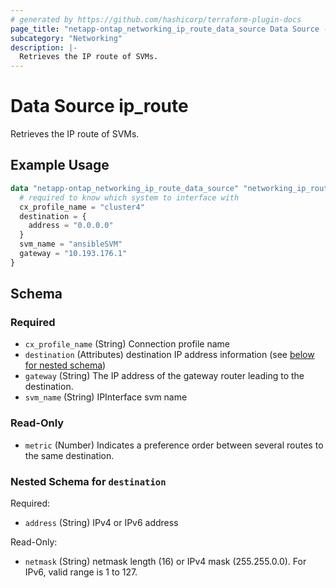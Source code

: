 ```yaml
---
# generated by https://github.com/hashicorp/terraform-plugin-docs
page_title: "netapp-ontap_networking_ip_route_data_source Data Source - terraform-provider-netapp-ontap"
subcategory: "Networking"
description: |-
  Retrieves the IP route of SVMs.
---
```


# Data Source ip_route

Retrieves the IP route of SVMs.

## Example Usage
```terraform
data "netapp-ontap_networking_ip_route_data_source" "networking_ip_route" {
  # required to know which system to interface with
  cx_profile_name = "cluster4"
  destination = {
    address = "0.0.0.0"
  }
  svm_name = "ansibleSVM"
  gateway = "10.193.176.1"
}
```


<!-- schema generated by tfplugindocs -->
## Schema

### Required

- `cx_profile_name` (String) Connection profile name
- `destination` (Attributes) destination IP address information (see [below for nested schema](#nestedatt--destination))
- `gateway` (String) The IP address of the gateway router leading to the destination.
- `svm_name` (String) IPInterface svm name

### Read-Only

- `metric` (Number) Indicates a preference order between several routes to the same destination.

<a id="nestedatt--destination"></a>
### Nested Schema for `destination`

Required:

- `address` (String) IPv4 or IPv6 address

Read-Only:

- `netmask` (String) netmask length (16) or IPv4 mask (255.255.0.0). For IPv6, valid range is 1 to 127.


